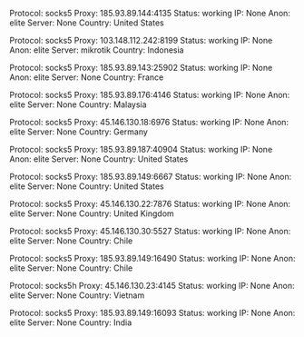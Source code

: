 Protocol: socks5
Proxy: 185.93.89.144:4135
Status: working
IP: None
Anon: elite
Server: None
Country: United States

Protocol: socks5
Proxy: 103.148.112.242:8199
Status: working
IP: None
Anon: elite
Server: mikrotik
Country: Indonesia

Protocol: socks5
Proxy: 185.93.89.143:25902
Status: working
IP: None
Anon: elite
Server: None
Country: France

Protocol: socks5
Proxy: 185.93.89.176:4146
Status: working
IP: None
Anon: elite
Server: None
Country: Malaysia

Protocol: socks5
Proxy: 45.146.130.18:6976
Status: working
IP: None
Anon: elite
Server: None
Country: Germany

Protocol: socks5
Proxy: 185.93.89.187:40904
Status: working
IP: None
Anon: elite
Server: None
Country: United States

Protocol: socks5
Proxy: 185.93.89.149:6667
Status: working
IP: None
Anon: elite
Server: None
Country: United States

Protocol: socks5
Proxy: 45.146.130.22:7876
Status: working
IP: None
Anon: elite
Server: None
Country: United Kingdom

Protocol: socks5
Proxy: 45.146.130.30:5527
Status: working
IP: None
Anon: elite
Server: None
Country: Chile

Protocol: socks5
Proxy: 185.93.89.149:16490
Status: working
IP: None
Anon: elite
Server: None
Country: Chile

Protocol: socks5h
Proxy: 45.146.130.23:4145
Status: working
IP: None
Anon: elite
Server: None
Country: Vietnam

Protocol: socks5
Proxy: 185.93.89.149:16093
Status: working
IP: None
Anon: elite
Server: None
Country: India

